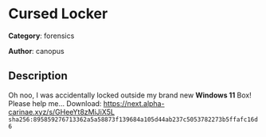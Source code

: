 # Cursed Locker


**Category**: forensics

**Author**: canopus

## Description

Oh noo, I was accidentally locked outside my brand new __Windows 11__ Box! Please help me... 
Download:  https://next.alpha-carinae.xyz/s/GHeeYt8zMiJiX5L `sha256:895859276713362a5a58873f139684a105d44ab237c5053782273b5ffafc16d6`

